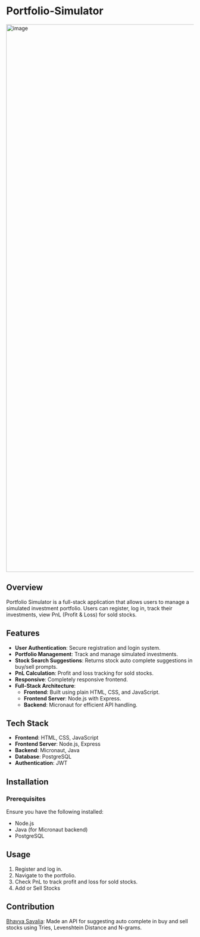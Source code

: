 # Portfolio-Simulator

<img width="1470" alt="image" src="https://github.com/user-attachments/assets/ec189e6b-9536-40b2-8b76-328c14c9a3f0" />


## Overview
Portfolio Simulator is a full-stack application that allows users to manage a simulated investment portfolio. Users can register, log in, track their investments, view PnL (Profit & Loss) for sold stocks.

## Features
- **User Authentication**: Secure registration and login system.
- **Portfolio Management**: Track and manage simulated investments.
- **Stock Search Suggestions**: Returns stock auto complete suggestions in buy/sell prompts.
- **PnL Calculation**: Profit and loss tracking for sold stocks.
- **Responsive**: Completely responsive frontend.
- **Full-Stack Architecture**:
  - **Frontend**: Built using plain HTML, CSS, and JavaScript.
  - **Frontend Server**: Node.js with Express.
  - **Backend**: Micronaut for efficient API handling.

## Tech Stack
- **Frontend**: HTML, CSS, JavaScript
- **Frontend Server**: Node.js, Express
- **Backend**: Micronaut, Java
- **Database**: PostgreSQL
- **Authentication**: JWT

## Installation

### Prerequisites
Ensure you have the following installed:
- Node.js
- Java (for Micronaut backend)
- PostgreSQL

## Usage
1. Register and log in.
2. Navigate to the portfolio.
3. Check PnL to track profit and loss for sold stocks.
4. Add or Sell Stocks

## Contribution
<a href="https://github.com/maverick-1729"> Bhavya Savalia</a>: Made an API for suggesting auto complete in buy and sell stocks using Tries, Levenshtein Distance and N-grams.

